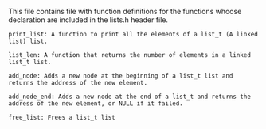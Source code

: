 This file contains file with function definitions for the functions whoose declaration are included in the lists.h header file.

	print_list: A function to print all the elements of a list_t (A linked list) list.

	list_len: A function that returns the number of elements in a linked list_t list.

	add_node: Adds a new node at the beginning of a list_t list and returns the address of the new element.

	add_node_end: Adds a new node at the end of a list_t and returns the address of the new element, or NULL if it failed.

	free_list: Frees a list_t list
